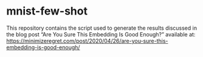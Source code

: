 
<!-- README.md is generated from README.Rmd. Please edit that file -->

# mnist-few-shot

<!-- badges: start -->

<!-- badges: end -->

This repository contains the script used to generate the results
discussed in the blog post “Are You Sure This Embedding Is Good Enough?”
available at:
<https://minimizeregret.com/post/2020/04/26/are-you-sure-this-embedding-is-good-enough/>
